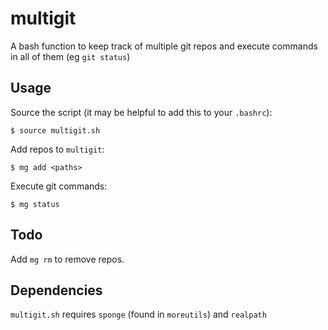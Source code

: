 # multigit

A bash function to keep track of multiple git repos and execute commands in all of them (eg `git status`)

## Usage

Source the script (it may be helpful to add this to your `.bashrc`):

	$ source multigit.sh

Add repos to `multigit`:

	$ mg add <paths>

Execute git commands:

	$ mg status


## Todo

Add `mg rm` to remove repos.

## Dependencies

`multigit.sh` requires `sponge` (found in `moreutils`) and `realpath`
